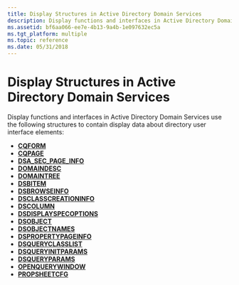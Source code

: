 ```yaml
---
title: Display Structures in Active Directory Domain Services
description: Display functions and interfaces in Active Directory Domain Services use the following structures to contain display data about directory user interface elements.
ms.assetid: bf6aa066-ee7e-4b13-9a4b-1e097632ec5a
ms.tgt_platform: multiple
ms.topic: reference
ms.date: 05/31/2018
---
```


# Display Structures in Active Directory Domain Services

Display functions and interfaces in Active Directory Domain Services use the following structures to contain display data about directory user interface elements:

-   [**CQFORM**](/windows/desktop/api/Cmnquery/ns-cmnquery-cqform)
-   [**CQPAGE**](/windows/desktop/api/Cmnquery/ns-cmnquery-cqpage)
-   [**DSA\_SEC\_PAGE\_INFO**](dsa-sec-page-info.md)
-   [**DOMAINDESC**](/windows/desktop/api/Dsclient/ns-dsclient-domaindesc)
-   [**DOMAINTREE**](/windows/desktop/api/Dsclient/ns-dsclient-domain_tree)
-   [**DSBITEM**](/windows/desktop/api/Dsclient/ns-dsclient-dsbitema)
-   [**DSBROWSEINFO**](/windows/desktop/api/Dsclient/ns-dsclient-dsbrowseinfoa)
-   [**DSCLASSCREATIONINFO**](/windows/desktop/api/Dsclient/ns-dsclient-dsclasscreationinfo)
-   [**DSCOLUMN**](/windows/desktop/api/Dsquery/ns-dsquery-dscolumn)
-   [**DSDISPLAYSPECOPTIONS**](/windows/desktop/api/Dsclient/ns-dsclient-dsdisplayspecoptions)
-   [**DSOBJECT**](/windows/desktop/api/Dsclient/ns-dsclient-dsobject)
-   [**DSOBJECTNAMES**](/windows/desktop/api/Dsclient/ns-dsclient-dsobjectnames)
-   [**DSPROPERTYPAGEINFO**](/windows/desktop/api/Dsclient/ns-dsclient-dspropertypageinfo)
-   [**DSQUERYCLASSLIST**](/windows/desktop/api/Dsquery/ns-dsquery-dsqueryclasslist)
-   [**DSQUERYINITPARAMS**](/windows/desktop/api/Dsquery/ns-dsquery-dsqueryinitparams)
-   [**DSQUERYPARAMS**](/windows/desktop/api/Dsquery/ns-dsquery-dsqueryparams)
-   [**OPENQUERYWINDOW**](/windows/desktop/api/Cmnquery/ns-cmnquery-openquerywindow)
-   [**PROPSHEETCFG**](propsheetcfg.md)

 

 




